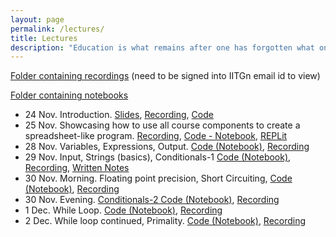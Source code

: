 ```yaml
---
layout: page
permalink: /lectures/
title: Lectures
description: "Education is what remains after one has forgotten what one has learned in school."
---
```

[Folder containing recordings](https://drive.google.com/drive/folders/1h3vz7sbIEwuzO9CO3WNG4bYADdjeYmp9?usp=sharing) (need to be signed into IITGn email id to view)

[Folder containing notebooks](https://github.com/nipunbatra/comp22/tree/master/notebooks)

- 24 Nov. Introduction. [Slides](../lectures/24Nov-Introduction.pdf), [Recording](https://drive.google.com/file/d/1w-dbASsRtPPOILpabSrS2siYFQqZgFSN/view?usp=share_link), [Code](https://github.com/nipunbatra/comp22/tree/master/notebooks/Introduction)
- 25 Nov. Showcasing how to use all course components to create a spreadsheet-like program. [Recording](https://drive.google.com/file/d/1TA05Ykz7dT6lhVTTj6f1sBlZwQ5K5uKe/view?usp=share_link), [Code - Notebook](https://github.com/nipunbatra/comp22/blob/master/notebooks/spreadsheet.ipynb), [REPLit](https://replit.com/@NipunBatra0/25Nov2022#hello.py)
- 28 Nov. Variables, Expressions, Output. [Code (Notebook)](https://github.com/nipunbatra/comp22/blob/master/notebooks/variables-expressions.ipynb), [Recording](https://drive.google.com/drive/folders/1e5fqackdf0HYYjfJVPuGC7ITRkXQGopr?usp=share_link)
- 29 Nov. Input, Strings (basics), Conditionals-1 [Code (Notebook)](https://github.com/nipunbatra/comp22/blob/master/notebooks/string-conditionals-1.ipynb), [Recording](https://drive.google.com/drive/folders/1Cubw8nQAbZpw06d_YenW9GcR-zxh7ieB?usp=share_link), [Written Notes](../lectures/Notes-Conditionals.pdf)
- 30 Nov. Morning. Floating point precision, Short Circuiting, [Code (Notebook)](https://github.com/nipunbatra/comp22/blob/master/notebooks/floating-point-conditionals.ipynb), [Recording](https://drive.google.com/drive/folders/1XE4L89Wgpp7eU-FZRStkybB1g4rIeCmc?usp=sharing)
- 30 Nov. Evening. [Conditionals-2 Code (Notebook)](https://github.com/nipunbatra/comp22/blob/master/notebooks/floating-point-conditionals.ipynb), [Recording ](https://drive.google.com/drive/folders/1DlkJTnICTwKHYos7ruHtfJZ0KMgjt27d?usp=sharing)
- 1 Dec. While Loop. [Code (Notebook)](https://github.com/nipunbatra/comp22/blob/master/notebooks/while-loop.ipynb), [Recording](https://drive.google.com/drive/folders/1_8kT_HeLVEWwQVCYFgCrgT7kAMsnvI6i?usp=sharing)
- 2 Dec. While loop continued, Primality. [Code (Notebook)](https://github.com/nipunbatra/comp22/blob/master/notebooks/while-prime-break-continue-nested.ipynb), [Recording](https://drive.google.com/drive/folders/1V-v2XlDzTgJrqNDeRW2rXqrjaincwz81?usp=sharing)
